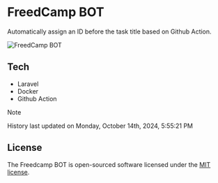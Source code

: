 # FreedCamp BOT

Automatically assign an ID before the task title based on Github Action.

![FreedCamp BOT](https://repository-images.githubusercontent.com/737932867/7d34798b-2680-471c-b089-a78a718d3d6a)

## Tech

- Laravel
- Docker
- Github Action

> [!NOTE]  
> History last updated on Monday, October 14th, 2024, 5:55:21 PM

## License

The Freedcamp BOT is open-sourced software licensed under the [MIT license](https://opensource.org/licenses/MIT).
